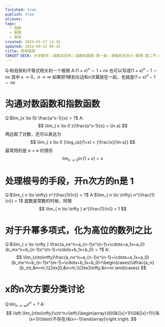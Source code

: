 ```yaml
---
finished: true
publish: true
aliases: 
tags:
  - 高数
  - 极限
  - 常用
created: 2024-01-17 13:18
updated: 2024-09-22 09:33
title: 常用极限
TARGET DECK: 大学数学::高数武忠祥::函数和极限-第一章::泰勒和无穷小-极限-第二节::极限::常用极限
---
```

Q:和伯努利不等式相关的一个极限
A:$(1+x)^n \sim 1+nx$
也可以写成$(1+x)^n -1 \sim nx$
其中 $x \to 0$，$n \to \infty$
如果把1移到左边和n次幂放在一起，也就是${(1+x)^n -1} \sim nx$

# 沟通对数函数和指数函数
Q:$lim_{x \to 0} \frac{a^x-1}{x} = ?$
A:$$
\lim_{ x \to 0 }{\frac{a^x-1}{x} = \ln a} 
$$
两边取了对数，还可以表达为
$$
\lim_{ x \to 0 }\log_{a}(1+x) = {\frac{x}{\ln a}} 
$$
最常用的是 $a=e$ 的情形
$$
\lim_{ x \to 0 }\ln(1+x) = x
$$


# 处理根号的手段，开n次方的n是 1
Q:$\lim_{ n \to \infty} n^{\frac{1}{n}} = ?$
A:$\lim_{ n \to \infty} n^{\frac{1}{n}} = 1$
底数是常数的时候，同理
$$
\lim_{ n \to \infty } a^{\frac{1}{n}} = 1
$$


# 对于升幂多项式，化为高位的数列之比
Q:$\lim_{ x \to \infty } \frac{a_nx^n+a_{n-1}x^{n-1}+\cdots+a_1x+a_0}{b_mx^n+b_{n-1}x^{m-1}+\cdots+b_1x+b_0} = ?$
A: 
$$
\lim_{x\to\infty}\frac{a_nx^n+a_{n-1}x^{n-1}+\cdots+a_1x+a_0}{b_mx^n+b_{n-1}x^{m-1}+\cdots+b_1x+b_0}=\begin{cases}\dfrac{a_n}{b_m},&n=m,\\[2ex]0,&n<m,\\[2ex]\infty,&n>m.\end{cases}
$$


# x的n次方要分类讨论
Q:$lim_{n \to \infty} x^n = ?$
A: 
$$
\left.\lim_{n\to\infty}\chi^n=\left\{\begin{array}{ll}0&(|x|<1)\\0&(|x|>1)\\1&(x=1)\\\text{不存在}&(x=-1)\end{array}\right.\right.
$$

